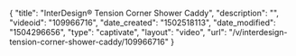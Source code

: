 {
    "title": "InterDesign&reg; Tension Corner Shower Caddy",
    "description": "",
    "videoid": "109966716",
    "date_created": "1502518113",
    "date_modified": "1504296656",
    "type": "captivate",
    "layout": "video",
    "url": "\/v\/interdesign-tension-corner-shower-caddy\/109966716"
}